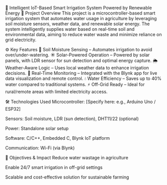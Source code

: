🌱 Intelligent IoT-Based Smart Irrigation System Powered by Renewable Energy
📌 Project Overview
This project is a microcontroller-based smart irrigation system that automates water usage in agriculture by leveraging soil moisture sensors, weather data, and renewable solar energy. The system intelligently supplies water based on real-time soil and environmental data, aiming to reduce water waste and minimize reliance on grid electricity.

⚙️ Key Features
🌿 Soil Moisture Sensing – Automates irrigation to avoid over/under-watering.
☀️ Solar-Powered Operation – Powered by solar panels, with LDR sensor for sun detection and optimal energy capture.
🌦️ Weather-Aware Logic – Uses local weather data to enhance irrigation decisions.
📲 Real-Time Monitoring – Integrated with the Blynk app for live data visualization and remote control.
💧 Water Efficiency – Saves up to 40% water compared to traditional systems.
⚡ Off-Grid Ready – Ideal for rural/remote areas with limited electricity access.

🛠️ Technologies Used
Microcontroller: [Specify here: e.g., Arduino Uno / ESP32]

Sensors: Soil moisture, LDR (sun detection), DHT11/22 (optional)

Power: Standalone solar setup

Software: C/C++, Embedded C, Blynk IoT platform

Communication: Wi-Fi (via Blynk)

🎯 Objectives & Impact
Reduce water wastage in agriculture

Enable 24/7 smart irrigation in off-grid settings

Scalable and cost-effective solution for sustainable farming
